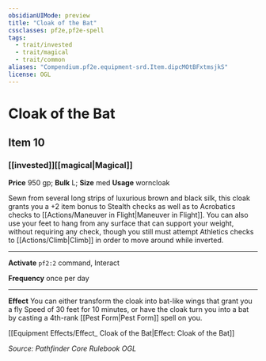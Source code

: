 ```yaml
---
obsidianUIMode: preview
title: "Cloak of the Bat"
cssclasses: pf2e,pf2e-spell
tags:
  - trait/invested
  - trait/magical
  - trait/common
aliases: "Compendium.pf2e.equipment-srd.Item.dipcMOtBFxtmsjkS"
license: OGL
---
```

# Cloak of the Bat
## Item 10
### [[invested]][[magical|Magical]]


**Price** 950 gp; 
**Bulk** L; **Size** med
**Usage** worncloak

Sewn from several long strips of luxurious brown and black silk, this cloak grants you a +2 item bonus to Stealth checks as well as to Acrobatics checks to [[Actions/Maneuver in Flight|Maneuver in Flight]]. You can also use your feet to hang from any surface that can support your weight, without requiring any check, though you still must attempt Athletics checks to [[Actions/Climb|Climb]] in order to move around while inverted.

* * *

**Activate** `pf2:2` command, Interact

**Frequency** once per day

* * *

**Effect** You can either transform the cloak into bat-like wings that grant you a fly Speed of 30 feet for 10 minutes, or have the cloak turn you into a bat by casting a 4th-rank [[Pest Form|Pest Form]] spell on you.

[[Equipment Effects/Effect_ Cloak of the Bat|Effect: Cloak of the Bat]]

*Source: Pathfinder Core Rulebook*
*OGL*
